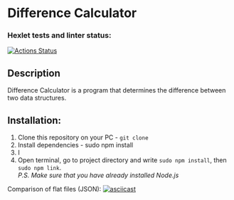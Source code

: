 # Difference Calculator
### Hexlet tests and linter status:
[![Actions Status](https://github.com/Garlend1/frontend-project-46/workflows/hexlet-check/badge.svg)](https://github.com/Garlend1/frontend-project-46/actions)

## Description

Difference Calculator is a program that determines the difference between two data structures.

## Installation:

1. Clone this repository on your PC - `git clone`
2. Install dependencies - sudo npm install
3. I
4. Open terminal, go to project directory and write `sudo npm install`, then `sudo npm link`.  
*P.S. Make sure that you have already installed Node.js*

Comparison of flat files (JSON):
[![asciicast](https://asciinema.org/a/fpKAOdwirBloJVyDegelAcbkm.svg)](https://asciinema.org/a/fpKAOdwirBloJVyDegelAcbkm)
